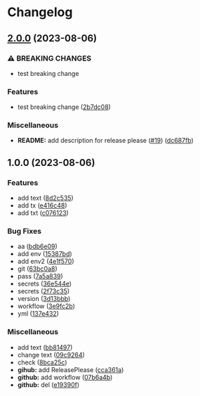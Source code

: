 # Changelog

## [2.0.0](https://github.com/yukiyamamuro/github_actions_space/compare/v1.0.0...v2.0.0) (2023-08-06)


### ⚠ BREAKING CHANGES

* test breaking change

### Features

* test breaking change ([2b7dc08](https://github.com/yukiyamamuro/github_actions_space/commit/2b7dc085649c51b919b65786e12aa66802a1869c))


### Miscellaneous

* **README:** add description for release please ([#19](https://github.com/yukiyamamuro/github_actions_space/issues/19)) ([dc687fb](https://github.com/yukiyamamuro/github_actions_space/commit/dc687fb4a63d664278fc61e12230460050a05dbd))

## 1.0.0 (2023-08-06)


### Features

* add text ([8d2c535](https://github.com/yukiyamamuro/github_actions_space/commit/8d2c535fdc655f6c9f7022739fbfc95f16483a62))
* add tx ([e416c48](https://github.com/yukiyamamuro/github_actions_space/commit/e416c4860d6d160750fa6ef4982ea06de3da3a96))
* add txt ([c076123](https://github.com/yukiyamamuro/github_actions_space/commit/c076123f0c5e9d6b03d7eab09fbd07789c42b175))


### Bug Fixes

* aa ([bdb6e09](https://github.com/yukiyamamuro/github_actions_space/commit/bdb6e093c356be6efe680bd865f529dbc7e1ce99))
* add env ([15387bd](https://github.com/yukiyamamuro/github_actions_space/commit/15387bd00b16ecfccc464978c1ab978e52a50956))
* add env2 ([4e1f570](https://github.com/yukiyamamuro/github_actions_space/commit/4e1f570e712fdf09c0449e764df1d14a70389e6d))
* git ([63bc0a8](https://github.com/yukiyamamuro/github_actions_space/commit/63bc0a83b9f58d34c3c2bcb22d717d85b18ef50a))
* pass ([7a5a839](https://github.com/yukiyamamuro/github_actions_space/commit/7a5a8390e702fbc1aa98bd3d301b713c126f1ff0))
* secrets ([36e544e](https://github.com/yukiyamamuro/github_actions_space/commit/36e544e04f92b0a24a12cc72fc964e50a07f1cc2))
* secrets ([2f73c35](https://github.com/yukiyamamuro/github_actions_space/commit/2f73c35c738d3fdadf98caf17b85e98010fa2edc))
* version ([3d13bbb](https://github.com/yukiyamamuro/github_actions_space/commit/3d13bbb4e4c3a85f0f7028db18e638bc399303a5))
* workflow ([3e9fc2b](https://github.com/yukiyamamuro/github_actions_space/commit/3e9fc2b95105be311029afd03311da9c2f05c7a6))
* yml ([137e432](https://github.com/yukiyamamuro/github_actions_space/commit/137e432cb53a10eaa66acbc153469ea8e31a1b81))


### Miscellaneous

* add text ([bb81497](https://github.com/yukiyamamuro/github_actions_space/commit/bb81497a2a527988b10cb168f7be037cc078c6e4))
* change text ([09c9264](https://github.com/yukiyamamuro/github_actions_space/commit/09c92640da9e3f8eac9e4dac21a6971bdb3873a0))
* check ([8bca25c](https://github.com/yukiyamamuro/github_actions_space/commit/8bca25c29e354831fd399acdf2bb4cce3e32f9d9))
* **gihub:** add ReleasePlease ([cca361a](https://github.com/yukiyamamuro/github_actions_space/commit/cca361a14dc0db7ca66985594c74010815690f46))
* **github:** add workflow ([07b6a4b](https://github.com/yukiyamamuro/github_actions_space/commit/07b6a4bccac34ee1f73196aa528daad175629a7d))
* **github:** del ([e19390f](https://github.com/yukiyamamuro/github_actions_space/commit/e19390f673e831bfbb9aaa518d571ce4ab752306))
